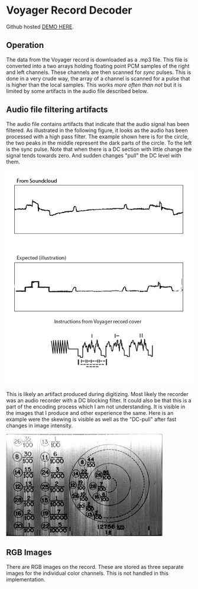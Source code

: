 # Voyager Record Decoder

Github hosted [DEMO HERE](https://maltegruberprivate.github.io/voyager-record-decoder).

## Operation
The data from the Voyager record is downloaded as a .mp3 file. This file is converted into a two arrays holding floating point PCM samples of the right and left channels. These channels are then scanned for *sync* pulses. This is done in a very crude way, the array of a channel is scanned for a pulse that is higher than the local samples. This works *more often than not* but it is limited by some artifacts in the audio file described below.

## Audio file filtering artifacts
The audio file contains artifacts that indicate that the audio signal has been filtered. As illustrated in the following figure, it looks as the audio has been processed with a high pass filter. The example shown here is for the circle, the two peaks in the middle represent the dark parts of the circle. To the left is the sync pulse. Note that when there is a DC section with little change the signal tends towards zero. And sudden changes "pull" the DC level with them.

![High pass filtering illustration](/doc/voyager-lp.png)

This is likely an artifact produced during digitizing. Most likely the recorder was an audio recorder with a DC blocking filter. It could also be that this is a part of the encoding process which I am not understanding. It is visible in the images that I produce and other experience the same. Here is an example were the skewing is visible as well as the "DC-pull" after fast changes in image intensity.

![High pass filtering effects on image](/doc/numbers.png)

## RGB Images
There are RGB images on the record. These are stored as three separate images for the individual color channels. This is not handled in this implementation.
